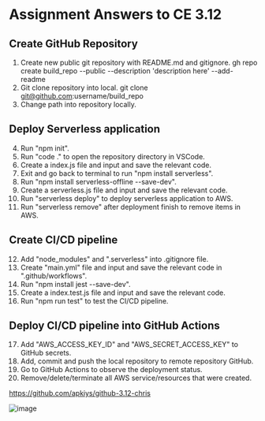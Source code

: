 # Assignment Answers to CE 3.12

## Create GitHub Repository
01. Create new public git repository with README.md and gitignore.
	gh repo create build_repo --public --description 'description here' --add-readme
02. Git clone repository into local.
	git clone git@github.com:username/build_repo
03. Change path into repository locally.

## Deploy Serverless application
04. Run "npm init".
05. Run "code ." to open the repository directory in VSCode.
06. Create a index.js file and input and save the relevant code.
07. Exit and go back to terminal to run "npm install serverless".
08. Run "npm install serverless-offline --save-dev".
09. Create a serverless.js file and input and save the relevant code.
10. Run "serverless deploy" to deploy serverless application to AWS.
11. Run "serverless remove" after deployment finish to remove items in AWS.

## Create CI/CD pipeline
12. Add "node_modules" and ".serverless" into .gitignore file.
13. Create "main.yml" file and input and save the relevant code in ".github/workflows".
14. Run "npm install jest --save-dev".
15. Create a index.test.js file and input and save the relevant code.
16. Run "npm run test" to test the CI/CD pipeline.

## Deploy CI/CD pipeline into GitHub Actions
17. Add "AWS_ACCESS_KEY_ID" and "AWS_SECRET_ACCESS_KEY" to GitHub secrets.
18. Add, commit and push the local repository to remote repository GitHub.
19. Go to GitHub Actions to observe the deployment status.
20. Remove/delete/terminate all AWS service/resources that were created.

https://github.com/apkiys/github-3.12-chris

![image](https://github.com/apkiys/6m-cloud-3.12-continuous-deployment-serverless/assets/20112494/1168e46b-5ee2-46be-92fb-508f73fded88)
